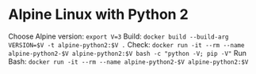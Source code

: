 # Alpine Linux with Python 2

Choose Alpine version: `export V=3`
Build: `docker build --build-arg VERSION=$V -t alpine-python2:$V .`
Check: `docker run -it --rm --name alpine-python2-$V alpine-python2:$V bash -c "python -V; pip -V"`
Run Bash: `docker run -it --rm --name alpine-python2-$V alpine-python2:$V`

